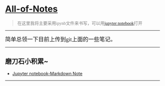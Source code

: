 # [All-of-Notes](https://github.com/w407022008/All-of-Notes)

><font face='仿宋' color=gray>在这里我将主要采用ipynb文件来书写，可以用[jupyter notebook](http://nbviewer.jupyter.org/)打开</font>
---
<font face='仿宋' size=4>
简单总领一下目前上传到git上面的一些笔记。
</font>

---
## 磨刀石小积累~
* [Jupyter notebook-Markdown Note](http://nbviewer.jupyter.org/github/w407022008/All-of-Notes/blob/master/Jupyter%20notebook-Markdown%20Note.ipynb)

---
